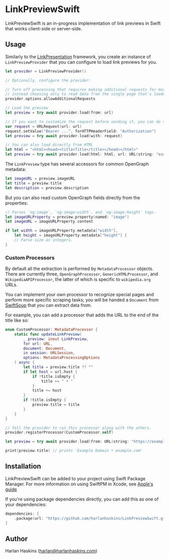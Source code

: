 # LinkPreviewSwift

LinkPreviewSwift is an in-progress implementation of link previews in Swift that works client-side or server-side.

## Usage

Similarly to the [LinkPresentation](https://developer.apple.com/documentation/linkpresentation) framework, you create an instance of `LinkPreviewProvider`
that you can configure to load link previews for you.

```swift
let provider = LinkPreviewProvider()

// Optionally, configure the provider:

// Turn off processing that requires making additional requests for more information,
// instead choosing only to read data from the single page that's loaded.
provider.options.allowAdditionalRequests

// Load the preview
let preview = try await provider.load(from: url)

// If you want to customize the request before sending it, you can do that.
var request = URLRequext(url: url)
request.setValue("Bearer ...", forHTTPHeaderField: "Authorization")
let preview = try await provider.load(with: request)

// You can also load directly from HTML
let html = "<html><head><title>Title</title></head></html>"
let preview = try await provider.load(html: html, url: URL(string: "example.com")!)
```

The `LinkPreview` type has several accessors for common OpenGraph metadata:

```swift
let imageURL = preview.imageURL
let title = preview.title
let description = preview.description
```

But you can also read custom OpenGraph fields directly from the properties:

```swift
// Parses `og:image`, `og:image:width`, and `og:image:height` tags.
let imageURLProperty = preview.property(named: "image")
let imageURL = imageURLProperty.content

if let width = imageURLProperty.metadata["width"], 
    let height = imageURLProperty.metadata["height"] {
    // Parse size as integers.
}
```

### Custom Processors

By default all the extraction is performed by `MetadataProcessor` objects. There
are currently three, `OpenGraphProcessor`, `GenericHTMLProcessor`, and
`WikipediaAPIProcessor`, the latter of which is specific to `wikipedia.org` URLs.

You can implement your own processor to recognize special pages and perform more
specific scraping tasks; you will be handed a `Document` from [SwiftSoup](https://github.com/scinfu/SwiftSoup)
that you can extract data from.

For example, you can add a processor that adds the URL to the end of the title like so:

```swift
enum CustomProcessor: MetadataProcessor {
    static func updateLinkPreview(
        _ preview: inout LinkPreview,
        for url: URL,
        document: Document,
        in session: URLSession,
        options: MetadataProcessingOptions
    ) async {
        let title = preview.title ?? ""
        if let host = url.host {
            if !title.isEmpty {
                title += " • "
            }
            title += host
        }
        if !title.isEmpty {
            preview.title = title
        }
    }
}

// Tell the provider to run this processor along with the others.
provider.registerProcessor(CustomProcessor.self)

let preview = try await provider.load(from: URL(string: "https://example.com")!)

print(preview.title) // prints 'Example Domain • example.com'
```

## Installation

LinkPreviewSwift can be added to your project using Swift Package Manager. For more
information on using SwiftPM in Xcode, see [Apple's guide](https://developer.apple.com/documentation/xcode/adding-package-dependencies-to-your-app)

If you're using package dependencies directly, you can add this as one of your dependencies:

```swift
dependencies: [
    .package(url: "https://github.com/harlanhaskins/LinkPreviewSwift.git", branch: "main")
]
```

## Author

Harlan Haskins ([harlan@harlanhaskins.com](mailto:harlan@harlanhaskins.com))
